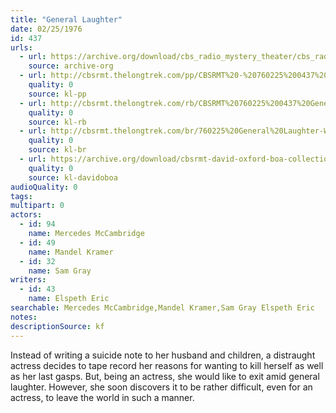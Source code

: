 ```yaml
---
title: "General Laughter"
date: 02/25/1976
id: 437
urls: 
  - url: https://archive.org/download/cbs_radio_mystery_theater/cbs_radio_mystery_theater-0401-0450.zip/cbs_radio_mystery_theater-0401-0450%2Fcbsrmt_0437_general_laughter.mp3
    source: archive-org
  - url: http://cbsrmt.thelongtrek.com/pp/CBSRMT%20-%20760225%200437%20General%20Laughter_pp.mp3
    quality: 0
    source: kl-pp
  - url: http://cbsrmt.thelongtrek.com/rb/CBSRMT%20760225%200437%20General%20Laughter_wuwm%20recorded%207_16_76.mp3
    quality: 0
    source: kl-rb
  - url: http://cbsrmt.thelongtrek.com/br/760225%20General%20Laughter-WOR.mp3
    quality: 0
    source: kl-br
  - url: https://archive.org/download/cbsrmt-david-oxford-boa-collection/CBSRMT-760225-0437-repeated-760716-General-Laughter-(128-44)_WUWM-FM-{BoA}.mp3
    quality: 0
    source: kl-davidoboa
audioQuality: 0
tags: 
multipart: 0
actors:  
  - id: 94
    name: Mercedes McCambridge  
  - id: 49
    name: Mandel Kramer  
  - id: 32
    name: Sam Gray
writers:  
  - id: 43
    name: Elspeth Eric
searchable: Mercedes McCambridge,Mandel Kramer,Sam Gray Elspeth Eric
notes: 
descriptionSource: kf
---
```

Instead of writing a suicide note to her husband and children, a distraught actress decides to tape record her reasons for wanting to kill herself as well as her last gasps. But, being an actress, she would like to exit amid general laughter. However, she soon discovers it to be rather difficult, even for an actress, to leave the world in such a manner.